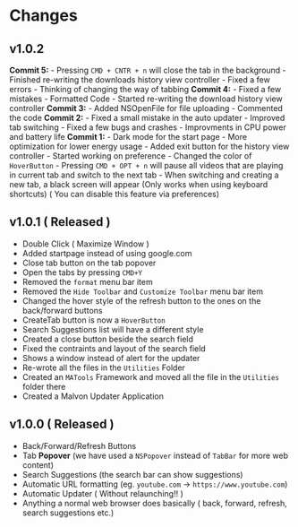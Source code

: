 #  Changes

## v1.0.2
**Commit 5:**
    - Pressing `CMD + CNTR + n` will close the tab in the background
    - Finished re-writing the downloads history view controller
    - Fixed a few errors
    - Thinking of changing the way of tabbing
**Commit 4:**
    - Fixed a few mistakes
    - Formatted Code
    - Started re-writing the download history view controller
**Commit 3:**
    - Added NSOpenFile for file uploading
    - Commented the code
**Commit 2:**
    - Fixed a small mistake in the auto updater
    - Improved tab switching
    - Fixed a few bugs and crashes
    - Improvments in CPU power and battery life
**Commit 1:**
    - Dark mode for the start page
    - More optimization for lower energy usage
    - Added exit button for the history view controller
    - Started working on preference
    - Changed the color of `HoverButton`
    - Pressing `CMD + OPT + n` will pause all videos that are playing in current tab and switch to the next tab
    - When switching and creating a new tab, a black screen will appear (Only works when using keyboard shortcuts) ( You can disable this feature via preferences)

## v1.0.1 ( **Released** )
- Double Click ( Maximize Window )
- Added startpage instead of using google.com
- Close tab button on the tab popover
- Open the tabs by pressing `CMD+Y`
- Removed the `format` menu bar item
- Removed the `Hide Toolbar` and `Customize Toolbar` menu bar item
- Changed the hover style of the refresh button to the ones on the back/forward buttons
- CreateTab button is now a `HoverButton`
- Search Suggestions list will have a different style
- Created a close button beside the search field
- Fixed the contraints and layout of the search field
- Shows a window instead of alert for the updater
- Re-wrote all the files in the `Utilities` Folder
- Created an `MATools` Framework and moved all the file in the `Utilities` folder there
- Created a Malvon Updater Application


## v1.0.0 ( **Released** )
- Back/Forward/Refresh Buttons
- Tab **Popover** (we have used a `NSPopover` instead of `TabBar` for more web content)
- Search Suggestions (the search bar can show suggestions)
- Automatic URL formatting (eg. `youtube.com` -> `https://www.youtube.com`)
- Automatic Updater ( Without relaunching!! )
- Anything a normal web browser does basically ( back, forward, refresh, search suggestions etc.)

